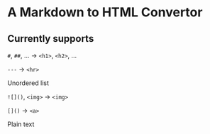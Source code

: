 # A Markdown to HTML Convertor

## Currently supports

`#`, `##`, ... -> `<h1>`, `<h2>`, ...

`---` -> `<hr>`

Unordered list

`![]()`, `<img>` -> `<img>`

`[]()` -> `<a>`

Plain text
